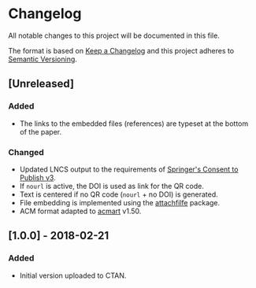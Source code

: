 # Changelog
All notable changes to this project will be documented in this file.

The format is based on [Keep a Changelog](http://keepachangelog.com/en/1.0.0/)
and this project adheres to [Semantic Versioning](http://semver.org/spec/v2.0.0.html).

## [Unreleased]

### Added
- The links to the embedded files (references) are typeset at the bottom of the paper.

### Changed
- Updated LNCS output to the requirements of [Springer's Consent to Publish v3](http://resource-cms.springer.com/springer-cms/rest/v1/content/731196/data/v3).
- If `nourl` is active, the DOI is used as link for the QR code.
- Text is centered if no QR code (`nourl` + no DOI) is generated.
- File embedding is implemented using the [attachfilfe](https://ctan.org/pkg/attachfile) package.
- ACM format adapted to [acmart](https://github.com/borisveytsman/acmart) v1.50.

## [1.0.0] - 2018-02-21
### Added
- Initial version uploaded to CTAN.
